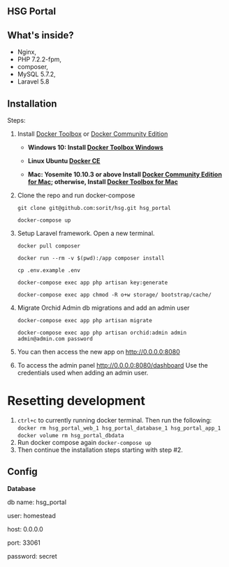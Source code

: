 ## HSG Portal

## What's inside?
* Nginx,
* PHP 7.2.2-fpm,
* composer,
* MySQL 5.7.2,
* Laravel 5.8

## Installation
Steps:

1. Install [Docker Toolbox](https://docs.docker.com/toolbox/overview/) or [Docker Community Edition](https://store.docker.com/search?type=edition&offering=community) 

   * **Windows 10: Install [Docker Toolbox Windows](https://docs.docker.com/docker-for-windows/)**
   
   * **Linux Ubuntu [Docker CE](https://docs.docker.com/install/linux/docker-ce/ubuntu/)**

   * **Mac: Yosemite 10.10.3 or above Install [Docker Community Edition for Mac](https://store.docker.com/editions/community/docker-ce-desktop-mac); otherwise, Install [Docker Toolbox for Mac](https://docs.docker.com/docker-for-mac/)**

2. Clone the repo and run docker-compose

    ```git clone git@github.com:sorit/hsg.git hsg_portal```

    ```docker-compose up```

3. Setup Laravel framework. Open a new terminal.

    ```docker pull composer```

    ```docker run --rm -v $(pwd):/app composer install```

    ```cp .env.example .env```

    ```docker-compose exec app php artisan key:generate```

    ```docker-compose exec app chmod -R o+w storage/ bootstrap/cache/```

4. Migrate Orchid Admin db migrations and add an admin user

    ```docker-compose exec app php artisan migrate```
    
    ```docker-compose exec app php artisan orchid:admin admin admin@admin.com password```

5. You can then access the new app on http://0.0.0.0:8080
6. To access the admin panel http://0.0.0.0:8080/dashboard
   Use the credentials used when adding an admin user.

# Resetting development

1. `ctrl+c` to currently running docker terminal. Then run the following:
    ```docker rm hsg_portal_web_1 hsg_portal_database_1 hsg_portal_app_1```
    ```docker volume rm hsg_portal_dbdata```
2. Run docker compose again
    ```docker-compose up```
3. Then continue the installation steps starting with step #2.
    

## Config
**Database**

 db name: hsg_portal 
 
 user: homestead
 
 host: 0.0.0.0
 
 port: 33061
 
 password: secret



